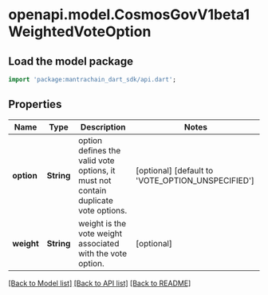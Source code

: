 # openapi.model.CosmosGovV1beta1WeightedVoteOption

## Load the model package
```dart
import 'package:mantrachain_dart_sdk/api.dart';
```

## Properties
Name | Type | Description | Notes
------------ | ------------- | ------------- | -------------
**option** | **String** | option defines the valid vote options, it must not contain duplicate vote options. | [optional] [default to 'VOTE_OPTION_UNSPECIFIED']
**weight** | **String** | weight is the vote weight associated with the vote option. | [optional] 

[[Back to Model list]](../README.md#documentation-for-models) [[Back to API list]](../README.md#documentation-for-api-endpoints) [[Back to README]](../README.md)



